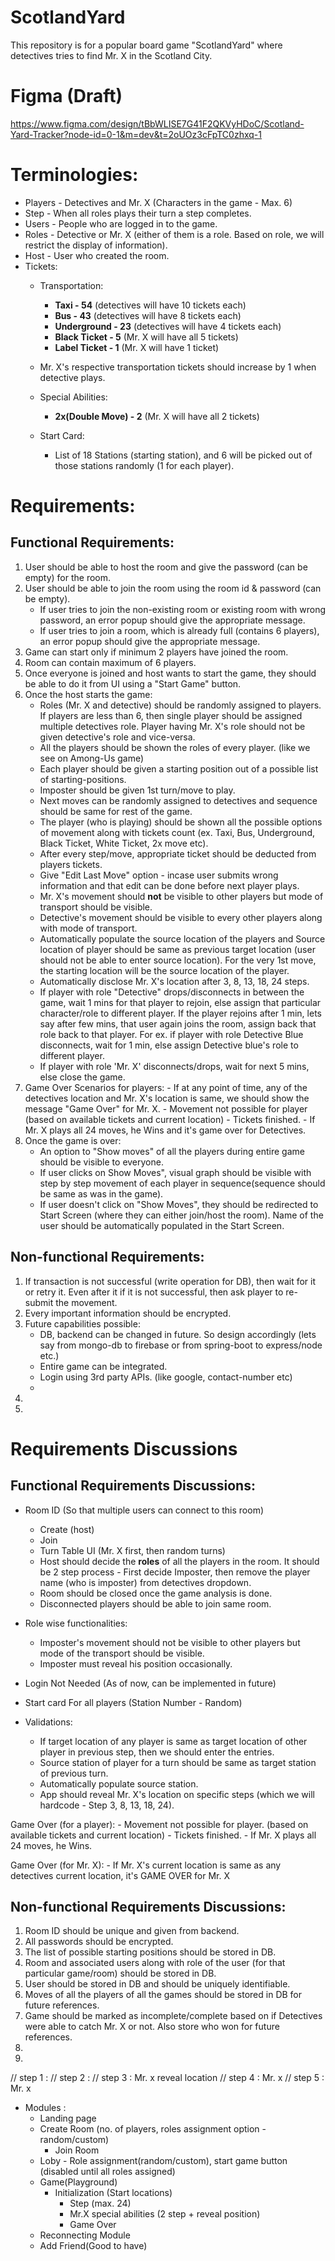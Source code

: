 # ScotlandYard
This repository is for a popular board game "ScotlandYard" where detectives tries to find Mr. X in the Scotland City.

# Figma (Draft)
https://www.figma.com/design/tBbWLISE7G41F2QKVyHDoC/Scotland-Yard-Tracker?node-id=0-1&m=dev&t=2oUOz3cFpTC0zhxq-1

# Terminologies:
- Players - Detectives and Mr. X (Characters in the game - Max. 6)
- Step - When all roles plays their turn a step completes.
- Users - People who are logged in to the game.
- Roles - Detective or Mr. X (either of them is a role. Based on role, we will restrict the display of information).
- Host - User who created the room.
- Tickets: 
	- Transportation:
		- **Taxi - 54** (detectives will have 10 tickets each)
		- **Bus - 43** (detectives will have 8 tickets each)
		- **Underground - 23** (detectives will have 4 tickets each)
		- **Black Ticket - 5** (Mr. X will have all 5 tickets)
		- **Label Ticket - 1** (Mr. X will have 1 ticket)
    
  	- Mr. X's respective transportation tickets should increase by 1 when detective plays.
	
	- Special Abilities:
   		- **2x(Double Move) - 2** (Mr. X will have all 2 tickets)

	- Start Card:
   		- List of 18 Stations (starting station), and 6 will be picked out of those stations randomly (1 for each player).
       
# Requirements:
## Functional Requirements:
1. User should be able to host the room and give the password (can be empty) for the room.
2. User should be able to join the room using the room id & password (can be empty).
	- If user tries to join the non-existing room or existing room with wrong password, an error popup should give the appropriate message.
	- If user tries to join a room, which is already full (contains 6 players), an error popup should give the appropriate message.
4. Game can start only if minimum 2 players have joined the room.
5. Room can contain maximum of 6 players.
6. Once everyone is joined and host wants to start the game, they should be able to do it from UI using a "Start Game" button.
7. Once the host starts the game:
	- Roles (Mr. X and detective) should be randomly assigned to players. If players are less than 6, then single player should be assigned multiple detectives role. Player having Mr. X's role should not be given detective's role and vice-versa.
 	- All the players should be shown the roles of every player. (like we see on Among-Us game)
	- Each player should be given a starting position out of a possible list of starting-positions.
	- Imposter should be given 1st turn/move to play.
	- Next moves can be randomly assigned to detectives and sequence should be same for rest of the game.
	- The player (who is playing) should be shown all the possible options of movement along with tickets count (ex. Taxi, Bus, Underground, Black Ticket, White Ticket, 2x move etc).
 	- After every step/move, appropriate ticket should be deducted from players tickets.
  	- Give "Edit Last Move" option - incase user submits wrong information and that edit can be done before next player plays.
 	- Mr. X's movement should **not** be visible to other players but mode of transport should be visible.
  	- Detective's movement should be visible to every other players along with mode of transport.
  	- Automatically populate the source location of the players and Source location of player should be same as previous target location (user should not be able to enter source location). For the very 1st move, the starting location will be the source location of the player.
  	- Automatically disclose Mr. X's location after 3, 8, 13, 18, 24 steps.
 	- If player with role "Detective" drops/disconnects in between the game, wait 1 mins for that player to rejoin, else assign that particular character/role to different player. If the player rejoins after 1 min, lets say after few mins, that user again joins the room, assign back that role back to that player.
		For ex. if player with role Detective Blue disconnects, wait for 1 min, else assign Detective blue's role to different player.
	- If player with role 'Mr. X' disconnects/drops, wait for next 5 mins, else close the game.
8. Game Over Scenarios for players:
 		- If at any point of time, any of the detectives location and Mr. X's location is same, we should show the message "Game Over" for Mr. X. 
		- Movement not possible for player (based on available tickets and current location)
	  	- Tickets finished.
	   	- If Mr. X plays all 24 moves, he Wins and it's game over for Detectives.
9. Once the game is over:
	- An option to "Show moves" of all the players during entire game should be visible to everyone.
	- If user clicks on Show Moves", visual graph should be visible with step by step movement of each player in sequence(sequence should be same as was in the game).
	- If user doesn't click on "Show Moves", they should be redirected to Start Screen (where they can either join/host the room). Name of the user should be automatically populated in the Start Screen.

## Non-functional Requirements:
1. If transaction is not successful (write operation for DB), then wait for it or retry it. Even after it if it is not successful, then ask player to re-submit the movement.
2. Every important information should be encrypted.
3. Future capabilities possible:
	- DB, backend can be changed in future. So design accordingly (lets say from mongo-db to firebase or from spring-boot to express/node etc.)
	- Entire game can be integrated.
 	- Login using 3rd party APIs. (like google, contact-number etc)
  	- 
4. 
5. 


# Requirements Discussions
## Functional Requirements Discussions:
- Room ID (So that multiple users can connect to this room)
	- Create (host)
	- Join 
	- Turn Table UI (Mr. X first, then random turns)
	- Host should decide the **roles** of all the players in the room. It should be 2 step process - First decide Imposter, then remove the player name (who is imposter) from detectives dropdown.
	- Room should be closed once the game analysis is done.
	- Disconnected players should be able to join same room. 
   
- Role wise functionalities:
	- Imposter's movement should not be visible to other players but mode of the transport should be visible.
	- Imposter must reveal his position occasionally.

- Login Not Needed (As of now, can be implemented in future)

- Start card For all players (Station Number - Random)
  	
- Validations:
	- If target location of any player is same as target location of other player in previous step, then we should enter the entries.
	- Source station of player for a turn should be same as target station of previous turn.
	- Automatically populate source station.
 	- App should reveal Mr. X's location on specific steps (which we will hardcode - Step 3, 8, 13, 18, 24).

Game Over (for a player):
	- Movement not possible for player. (based on available tickets and current location)
  	- Tickets finished.
   	- If Mr. X plays all 24 moves, he Wins.

Game Over (for Mr. X):
  	- If Mr. X's current location is same as any detectives current location, it's GAME OVER for Mr. X

## Non-functional Requirements Discussions:
1. Room ID should be unique and given from backend.
2. All passwords should be encrypted.
3. The list of possible starting positions should be stored in DB.
4. Room and associated users along with role of the user (for that particular game/room) should be stored in DB.
5. User should be stored in DB and should be uniquely identifiable.
6. Moves of all the players of all the games should be stored in DB for future references.
7. Game should be marked as incomplete/complete based on if Detectives were able to catch Mr. X or not. Also store who won for future references.
8. 
9. 


// step 1 : 
// step 2 : 
// step 3 : Mr. x reveal location
// step 4 : Mr. x
// step 5 : Mr. x

- Modules :
  	- Landing page
	- Create Room (no. of players, roles assignment option - random/custom)
        - Join Room
	- Loby - Role assignment(random/custom), start game button (disabled until all roles assigned)
	- Game(Playground)
 		- Initialization (Start locations)
    		- Step (max. 24)
     		- Mr.X special abilities (2 step + reveal position) 
      		- Game Over
	- Reconnecting Module
	- Add Friend(Good to have)
 
 
 
 
